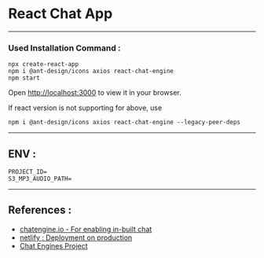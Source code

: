 # React Chat App
***

### Used Installation Command :
````
npx create-react-app
npm i @ant-design/icons axios react-chat-engine
npm start
````
Open [http://localhost:3000](http://localhost:3000) to view it in your browser.

If react version is not supporting for above, use
````
npm i @ant-design/icons axios react-chat-engine --legacy-peer-deps
````
***

## ENV : 
````env
PROJECT_ID=
S3_MP3_AUDIO_PATH=
````
***

## References : 
- [chatengine.io - For enabling in-built chat](https://chatengine.io/)
- [netlify : Deployment on production](https://www.netlify.com/)
- [Chat Engines Project](https://www.youtube.com/playlist?list=PLGbbmLEXc-6q38wDrv5TZO6VsVqMteazX)

